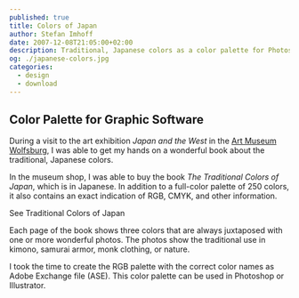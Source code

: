 ```yaml
---
published: true
title: Colors of Japan
author: Stefan Imhoff
date: 2007-12-08T21:05:00+02:00
description: Traditional, Japanese colors as a color palette for Photoshop and Illustrator to download (FREE).
og: ./japanese-colors.jpg
categories:
  - design
  - download
---
```


## Color Palette for Graphic Software

During a visit to the art exhibition _Japan and the West_ in the [Art Museum Wolfsburg](https://www.kunstmuseum-wolfsburg.de/), I was able to get my hands on a wonderful book about the traditional, Japanese colors.

In the museum shop, I was able to buy the book _<AffiliateLink asin="4894445786">The Traditional Colors of Japan</AffiliateLink>_, which is in Japanese. In addition to a full-color palette of 250 colors, it also contains an exact indication of RGB, CMYK, and other information.

<Row variant="variable" marginBottom>
  <AmazonBook asin="4894445786" />
</Row>

<Row marginBottom>
  <MoreLink to="/traditional-colors-of-japan/">
    See Traditional Colors of Japan
  </MoreLink>
</Row>

Each page of the book shows three colors that are always juxtaposed with one or more wonderful photos. The photos show the traditional use in kimono, samurai armor, monk clothing, or nature.

I took the time to create the RGB palette with the correct color names as Adobe Exchange file (ASE). This color palette can be used in Photoshop or Illustrator.
